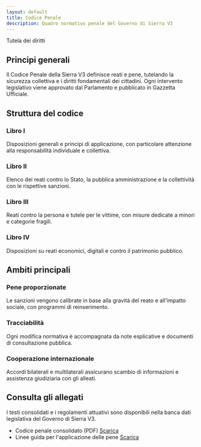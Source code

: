 ```yaml
---
layout: default
title: Codice Penale
description: Quadro normativo penale del Governo di Sierra V3
---
```


<section class="content-section">
  <div class="badge" aria-hidden="true">Tutela dei diritti</div>
  <h2>Principi generali</h2>
  <p>Il Codice Penale della Sierra V3 definisce reati e pene, tutelando la sicurezza collettiva e i diritti fondamentali dei cittadini. Ogni intervento legislativo viene approvato dal Parlamento e pubblicato in Gazzetta Ufficiale.</p>
</section>

<section class="content-section">
  <h2>Struttura del codice</h2>
  <div class="section-grid two-columns">
    <article class="tile-card" data-icon="📘">
      <h3>Libro I</h3>
      <p>Disposizioni generali e principi di applicazione, con particolare attenzione alla responsabilità individuale e collettiva.</p>
    </article>
    <article class="tile-card" data-icon="🛡️">
      <h3>Libro II</h3>
      <p>Elenco dei reati contro lo Stato, la pubblica amministrazione e la collettività con le rispettive sanzioni.</p>
    </article>
    <article class="tile-card" data-icon="👥">
      <h3>Libro III</h3>
      <p>Reati contro la persona e tutele per le vittime, con misure dedicate a minori e categorie fragili.</p>
    </article>
    <article class="tile-card" data-icon="💼">
      <h3>Libro IV</h3>
      <p>Disposizioni su reati economici, digitali e contro il patrimonio pubblico.</p>
    </article>
  </div>
</section>

<section class="content-section">
  <h2>Ambiti principali</h2>
  <div class="stat-grid">
    <article class="stat-card" data-icon="⚖️">
      <h3>Pene proporzionate</h3>
      <p>Le sanzioni vengono calibrate in base alla gravità del reato e all'impatto sociale, con programmi di reinserimento.</p>
    </article>
    <article class="stat-card" data-icon="🧾">
      <h3>Tracciabilità</h3>
      <p>Ogni modifica normativa è accompagnata da note esplicative e documenti di consultazione pubblica.</p>
    </article>
    <article class="stat-card" data-icon="🌐">
      <h3>Cooperazione internazionale</h3>
      <p>Accordi bilaterali e multilaterali assicurano scambio di informazioni e assistenza giudiziaria con gli alleati.</p>
    </article>
  </div>
</section>

<section class="content-section accent">
  <h2>Consulta gli allegati</h2>
  <p>I testi consolidati e i regolamenti attuativi sono disponibili nella banca dati legislativa del Governo di Sierra V3.</p>
  <ul class="document-list">
    <li>
      <span>Codice penale consolidato (PDF)</span>
      <a href="#">Scarica</a>
    </li>
    <li>
      <span>Linee guida per l'applicazione delle pene</span>
      <a href="#">Scarica</a>
    </li>
  </ul>
</section>
